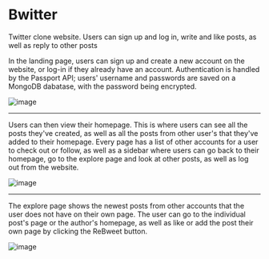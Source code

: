 # Bwitter
Twitter clone website. Users can sign up and log in, write and like posts, as well as reply to other posts


In the landing page, users can sign up and create a new account on the website, or log-in if they already have an account.
Authentication is handled by the Passport API; users' username and passwords are saved on a MongoDB dabatase, with the password being encrypted.

![image](https://user-images.githubusercontent.com/36121052/183520171-f864a790-ca14-42a9-a53d-1eb38c533a21.png)

-------------------------------------------------------------------------------------------------------------------------------------------------------------------------

Users can then view their homepage. This is where users can see all the posts they've created, as well as all the posts from other user's that they've added to their homepage. Every page has a list of other accounts for a user to check out or follow, as well as a sidebar where users can go back to their homepage, go to the explore page and look at other posts, as well as log out from the website.

![image](https://user-images.githubusercontent.com/36121052/183546158-24d7abda-1679-4b42-8035-50a9ca22516f.png)

-------------------------------------------------------------------------------------------------------------------------------------------------------------------------

The explore page shows the newest posts from other accounts that the user does not have on their own page. The user can go to the individual post's page or the author's homepage, as well as like or add the post their own page by clicking the ReBweet button.

![image](https://user-images.githubusercontent.com/36121052/183547830-c91ff277-c011-4082-b609-b69dc08e0ca4.png)
